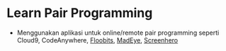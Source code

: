 # Learn Pair Programming

- Menggunakan aplikasi untuk online/remote pair programming seperti Cloud9, CodeAnywhere, [Floobits](https://floobits.com), [MadEye](https://madeye.io), [Screenhero](https://screenhero.com)
